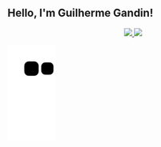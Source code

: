 ## Hello, I'm Guilherme Gandin!
<div align="center">
   <a href="https://github.com/Guigandin">
   <img height="180em" src="https://github-readme-stats.vercel.app/api?username=Guigandin&show_icons=true&theme=dark&include_all_commits=true&count_private=true"/>
   <img height="180em" src="https://github-readme-stats.vercel.app/api/top-langs/?username=Guigandin&layout=compact&langs_count=7&theme=dark"/>
</div>
     

<!-- Estatísticas gerais do perfil -->
<!-- [![Guilherme's GitHub stats](https://github-readme-stats.vercel.app/api?username=Guigandin&show_icons=true&count_private=true&theme=dark)](https://github.com/Guigandin/github-readme-stats) -->

<!-- Jogo da cobrinha passando pelas contribuições -->
![Snake animation](https://github.com/Guigandin/Guigandin/blob/output/github-contribution-grid-snake.svg)
<!---
Guigandin/Guigandin is a ✨ special ✨ repository because its `README.md` (this file) appears on your GitHub profile.
You can click the Preview link to take a look at your changes.
--->
